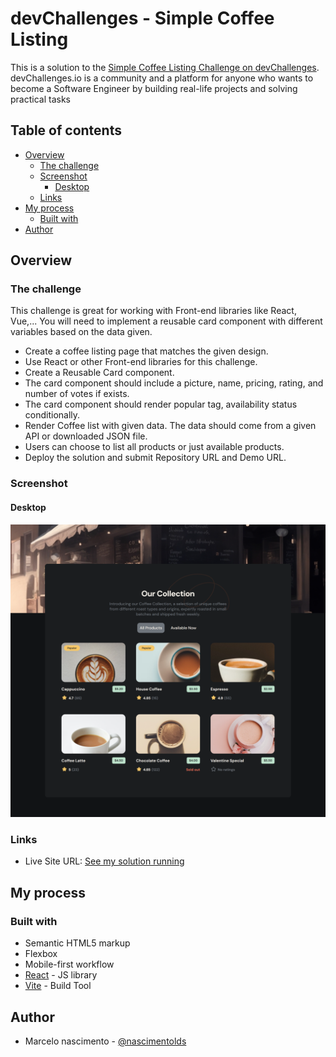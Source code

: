 # devChallenges - Simple Coffee Listing

This is a solution to the [Simple Coffee Listing Challenge on devChallenges](https://devchallenges.io/challenge/simple-coffee-listing). devChallenges.io is a community and a platform for anyone who wants to become a Software Engineer by building real-life projects and solving practical tasks 

## Table of contents

- [Overview](#overview)
  - [The challenge](#the-challenge)
  - [Screenshot](#screenshot)
      - [Desktop](#desktop)
  - [Links](#links)
- [My process](#my-process)
  - [Built with](#built-with)
- [Author](#author)

## Overview

### The challenge

This challenge is great for working with Front-end libraries like React, Vue,... You will need to implement a reusable card component with different variables based on the data given.

- Create a coffee listing page that matches the given design.
- Use React or other Front-end libraries for this challenge.
- Create a Reusable Card component.
- The card component should include a picture, name, pricing, rating, and number of votes if exists.
- The card component should render popular tag, availability status conditionally.
- Render Coffee list with given data. The data should come from a given API or downloaded JSON file.
- Users can choose to list all products or just available products.
- Deploy the solution and submit Repository URL and Demo URL.

### Screenshot

#### Desktop

![](./src/assets/images/screenshot.png)


### Links

- Live Site URL: [See my solution running](https://url-shortening-self-six.vercel.app/)

## My process

### Built with

- Semantic HTML5 markup
- Flexbox
- Mobile-first workflow
- [React](https://reactjs.org/) - JS library
- [Vite](https://vitejs.dev/) - Build Tool

## Author

- Marcelo nascimento - [@nascimentolds](https://www.linkedin.com/in/nascimentolds/)

